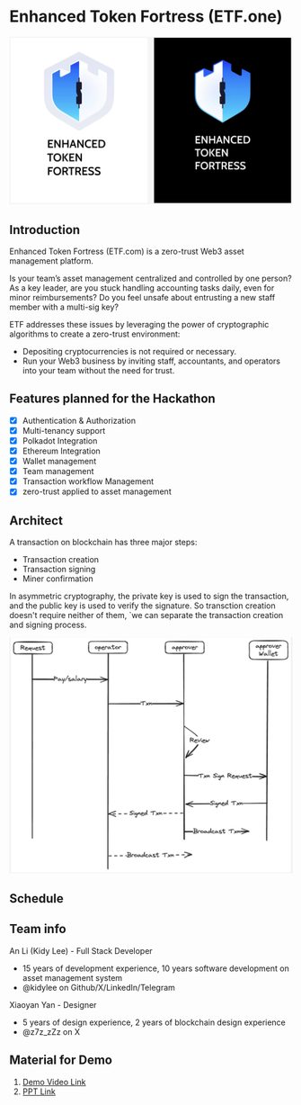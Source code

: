 # Enhanced Token Fortress (ETF.one)

![Logo](./doc/etf-logo.jpg)
## Introduction

Enhanced Token Fortress (ETF.com) is a zero-trust Web3 asset management platform.

Is your team’s asset management centralized and controlled by one person? As a key leader, are you stuck handling accounting tasks daily, even for minor reimbursements? Do you feel unsafe about entrusting a new staff member with a multi-sig key?


ETF addresses these issues by leveraging the power of cryptographic algorithms to create a zero-trust environment:
* Depositing cryptocurrencies is not required or necessary.
* Run your Web3 business by inviting staff, accountants, and operators into your team without the need for trust.

## Features planned for the Hackathon
- [x] Authentication & Authorization
- [x] Multi-tenancy support
- [x] Polkadot Integration
- [x] Ethereum Integration
- [x] Wallet management
- [x] Team management
- [x] Transaction workflow Management
- [x] zero-trust applied to asset management

## Architect
A transaction on blockchain has three major steps:

* Transaction creation
* Transaction signing
* Miner confirmation

In asymmetric cryptography, the private key is used to sign the transaction, and the public key is used to verify the signature. So transction creation doesn't require neither of them, `we can separate the transaction creation and signing process.

![Architecture](./doc/architecture.png)

## Schedule

## Team info
An Li (Kidy Lee) - Full Stack Developer
* 15 years of development experience, 10 years software development on asset management system
* @kidylee on Github/X/LinkedIn/Telegram

Xiaoyan Yan - Designer
* 5 years of design experience, 2 years of blockchain design experience
* @z7z_zZz on X

## Material for Demo
1. [Demo Video Link](https://drive.google.com/drive/folders/1EwFzunk_LxiVfWrmu3VlyZaZuAvgvtvp?usp=drive_link)
2. [PPT Link](https://drive.google.com/drive/folders/1EwFzunk_LxiVfWrmu3VlyZaZuAvgvtvp?usp=drive_link)
